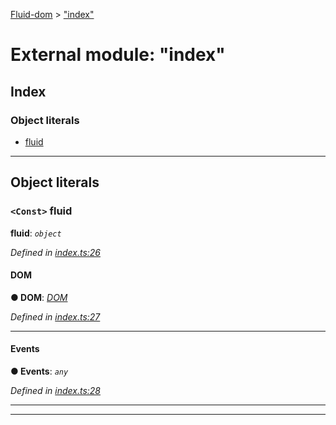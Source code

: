 [Fluid-dom](../README.md) > ["index"](../modules/_index_.md)

# External module: "index"

## Index

### Object literals

* [fluid](_index_.md#fluid)

---

## Object literals

<a id="fluid"></a>

### `<Const>` fluid

**fluid**: *`object`*

*Defined in [index.ts:26](https://github.com/WazzaMo/fluid-dom/blob/0ae4ee4/src/index.ts#L26)*

<a id="fluid.dom"></a>

####  DOM

**● DOM**: *[DOM](../classes/_fluid_dom_.dom.md)*

*Defined in [index.ts:27](https://github.com/WazzaMo/fluid-dom/blob/0ae4ee4/src/index.ts#L27)*

___
<a id="fluid.events"></a>

####  Events

**● Events**: *`any`*

*Defined in [index.ts:28](https://github.com/WazzaMo/fluid-dom/blob/0ae4ee4/src/index.ts#L28)*

___

___

